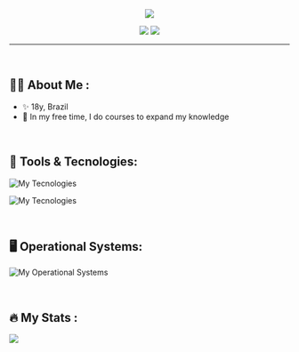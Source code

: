  <div align="center" text-align="center">
    <img src="https://capsule-render.vercel.app/api?type=rounded&height=150&color=gradient&text=Maria%20Iasmin&reversal=false">
</div>

<p align="center">
  <a href="https://github.com/IasminClementino"><img src="https://img.shields.io/badge/Github-0d1117?style=for-the-badge&logo=github&logoColor=white" /></a>
  <a href="https://www.linkedin.com/in/maria-iasmin/"><img src="https://img.shields.io/badge/linkedin-0d1117?style=for-the-badge&logo=linkedin&logoColor=white" /></a>
</p>

---

</br>

## :woman_technologist: About Me :

- ✨ 18y, Brazil
- 🌱 In my free time, I do courses to expand my knowledge

</br>


## :toolbox: Tools & Tecnologies:

![My Tecnologies](https://skill-icons-v2.vercel.app/api/icons?i=vscode,idea,figma,github,git&theme=dark&perline=5)

![My Tecnologies](https://skill-icons-v2.vercel.app/api/icons?i=java,python,html,css,javascript&theme=dark)

</br>

## :desktop_computer: Operational Systems:

![My Operational Systems](https://skill-icons-v2.vercel.app/api/icons?i=ubuntu,windows&theme=dark)

</br>

## :fire: My Stats :
<img src="https://github-readme-stats.vercel.app/api?username=iasminclementino&hide_border=true&theme=transparent" />
